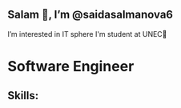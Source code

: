 <h2> Salam 👋, I’m @saidasalmanova6 </h2>



I’m interested in IT sphere 
I'm student at UNEC🏦

<h1> Software Engineer </h1>

<h2> <b> Skills: </b> </h2>
